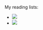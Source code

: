My reading lists:
- [<img src="https://img.shields.io/badge/goodreads-FBF9F3">](https://www.goodreads.com/review/list/171175794?shelf=currently-reading)
- [<img src="https://img.shields.io/badge/AniList-lightblue">](https://anilist.co/user/elblasco/)
